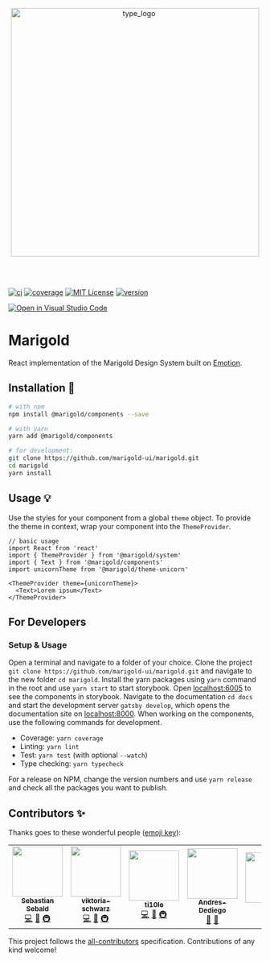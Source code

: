 <p align="center"> 
  <img width="494" align="center" alt="type_logo" src="https://user-images.githubusercontent.com/59875255/75779675-530ca980-5d5a-11ea-8910-7e92ded472e3.png">
</p>
<br>
<br>

[![ci][ci-badge]][ci] [![coverage][coverage-badge]][coverage] [![MIT License][license-badge]][license] [![version][version-badge]][package]

[![Open in Visual Studio Code](https://open.vscode.dev/badges/open-in-vscode.svg)](https://open.vscode.dev/marigold-ui/marigold)

# Marigold

React implementation of the Marigold Design System built on [Emotion](https://emotion.sh/).

## Installation 🔧

```sh
# with npm
npm install @marigold/components --save

# with yarn
yarn add @marigold/components

# for development:
git clone https://github.com/marigold-ui/marigold.git
cd marigold
yarn install
```

## Usage 💡

Use the styles for your component from a global `theme` object. To provide the theme in context, wrap your component into the `ThemeProvider`.

```
// basic usage
import React from 'react'
import { ThemeProvider } from '@marigold/system'
import { Text } from '@marigold/components'
import unicornTheme from '@marigold/theme-unicorn'

<ThemeProvider theme={unicornTheme}>
  <Text>Lorem ipsum</Text>
</ThemeProvider>
```

## For Developers

### Setup & Usage

Open a terminal and navigate to a folder of your choice. Clone the project `git clone https://github.com/marigold-ui/marigold.git` and navigate to the new folder `cd marigold`. Install the yarn packages using `yarn` command in the root and use `yarn start` to start storybook. Open [localhost:6005](http://localhost:6005) to see the components in storybook.
Navigate to the documentation `cd docs` and start the development server `gatsby develop`, which opens the documentation site on [localhost:8000](http://localhost:8000).
When working on the components, use the following commands for development.

- Coverage: `yarn coverage`
- Linting: `yarn lint`
- Test: `yarn test` (with optional `--watch`)
- Type checking: `yarn typecheck`

For a release on NPM, change the version numbers and use `yarn release` and check all the packages you want to publish.

## Contributors ✨

Thanks goes to these wonderful people ([emoji key](https://allcontributors.org/docs/en/emoji-key)):

<!-- ALL-CONTRIBUTORS-LIST:START - Do not remove or modify this section -->
<!-- prettier-ignore-start -->
<!-- markdownlint-disable -->
<table>
  <tr>
    <td align="center"><a href="https://github.com/sebald"><img src="https://avatars3.githubusercontent.com/u/985701?v=4" width="100px;" alt=""/><br /><sub><b>Sebastian Sebald</b></sub></a><br /><a href="https://github.com/rx/marigold/commits?author=sebald" title="Code">💻</a> <a href="https://github.com/rx/marigold/commits?author=sebald" title="Documentation">📖</a> <a href="#infra-sebald" title="Infrastructure (Hosting, Build-Tools, etc)">🚇</a></td>
    <td align="center"><a href="https://github.com/viktoria-schwarz"><img src="https://avatars1.githubusercontent.com/u/59830437?v=4" width="100px;" alt=""/><br /><sub><b>viktoria-schwarz</b></sub></a><br /><a href="https://github.com/rx/marigold/commits?author=viktoria-schwarz" title="Code">💻</a> <a href="https://github.com/rx/marigold/commits?author=viktoria-schwarz" title="Documentation">📖</a> <a href="#infra-viktoria-schwarz" title="Infrastructure (Hosting, Build-Tools, etc)">🚇</a></td>
    <td align="center"><a href="https://github.com/ti10le"><img src="https://avatars2.githubusercontent.com/u/59875255?v=4" width="100px;" alt=""/><br /><sub><b>ti10le</b></sub></a><br /><a href="https://github.com/rx/marigold/commits?author=ti10le" title="Code">💻</a> <a href="https://github.com/rx/marigold/commits?author=ti10le" title="Documentation">📖</a> <a href="#infra-ti10le" title="Infrastructure (Hosting, Build-Tools, etc)">🚇</a></td>
    <td align="center"><a href="https://github.com/Andres-Dediego"><img src="https://avatars.githubusercontent.com/u/32389677?v=4" width="100px;" alt=""/><br /><sub><b>Andres-Dediego</b></sub></a><br /><a href="https://github.com/rx/marigold/commits?author=Andres-Dediego" title="Documentation">📖</a> <a href="#design-Toshibot" title="Design">🎨</a></td>
    <td align="center"><a href="http://toshibot.com"><img src="https://avatars3.githubusercontent.com/u/6447213?v=4" width="100px;" alt=""/><br /><sub><b>Toshi</b></sub></a><br /><a href="https://github.com/rx/marigold/commits?author=Toshibot" title="Documentation">📖</a> <a href="#design-Toshibot" title="Design">🎨</a></td>
    <td align="center"><a href="https://github.com/julianthiel"><img src="https://avatars1.githubusercontent.com/u/59880423?v=4" width="100px;" alt=""/><br /><sub><b>Julian Thiel</b></sub></a><br /><a href="https://github.com/rx/marigold/commits?author=julianthiel" title="Documentation">📖</a></td>
  </tr>
</table>

<!-- markdownlint-enable -->
<!-- prettier-ignore-end -->

<!-- ALL-CONTRIBUTORS-LIST:END -->

This project follows the [all-contributors](https://github.com/all-contributors/all-contributors) specification. Contributions of any kind welcome!

<!-- LINKS + BADGES -->

[ci]: https://github.com/marigold-ui/marigold/actions
[ci-badge]: https://github.com/marigold-ui/marigold/workflows/Validate/badge.svg
[license]: https://github.com/marigold-ui/marigold/blob/master/LICENSE
[license-badge]: https://img.shields.io/github/license/marigold-ui/marigold?style=flat-square
[package]: https://www.npmjs.com/package/@marigold/components
[version-badge]: https://img.shields.io/npm/v/@marigold/components?style=flat-square
[coverage]: https://coveralls.io/github/marigold-ui/marigold?branch=master
[coverage-badge]: https://img.shields.io/coveralls/github/marigold-ui/marigold/master?style=flat-square
